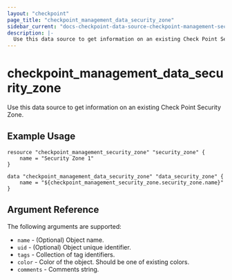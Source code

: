 ```yaml
---
layout: "checkpoint"
page_title: "checkpoint_management_data_security_zone"
sidebar_current: "docs-checkpoint-data-source-checkpoint-management-security-zone"
description: |-
  Use this data source to get information on an existing Check Point Security Zone.
---
```


# checkpoint_management_data_security_zone

Use this data source to get information on an existing Check Point Security Zone.

## Example Usage


```hcl
resource "checkpoint_management_security_zone" "security_zone" {
    name = "Security Zone 1"
}

data "checkpoint_management_data_security_zone" "data_security_zone" {
    name = "${checkpoint_management_security_zone.security_zone.name}"
}
```

## Argument Reference

The following arguments are supported:

* `name` - (Optional) Object name.
* `uid` - (Optional) Object unique identifier. 
* `tags` - Collection of tag identifiers.
* `color` - Color of the object. Should be one of existing colors. 
* `comments` - Comments string. 